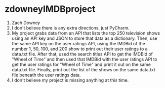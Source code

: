 # zdowneyIMDBproject
1. Zach Downey
2. I don't believe there is any extra directions, just PyCharm.
3. My project grabs data from an API that lists the top 250 television shows using an API key and JSON to store that data as a dictionary. 
   Then, use the same API key on the user ratings API, using the IMDBid of the number 1, 50, 100, and 200 show to print out their user ratings to a data.txt file.
   After that, used the search titles API to get the IMDBid of "Wheel of Time" and then used that IMDBid with the user ratings API to get the user ratings for "Wheel of Time"
   and print it out on the same data.txt file. Finally, print out the list of the shows on the same data.txt file beneath the user ratings data. 
4. I don't believe my project is missing anything at this time. 
